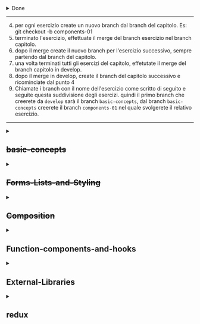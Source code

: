 <details><summary>Done</summary>

1. ~~creare un nuovo progetto react che chiamerete `jsx-exercises`~~
2. ~~eseguire gli esercizi della parte introduction creando un branch per ogni esercizio. Chiamate i branch con il nome dell'esercizio come scritto di seguito~~

## ~~introduction~~

- ~~jsx-01~~
- ~~jsx-02~~
- ~~jsx-05~~

1. ~~creare un nuovo progetto react che chiamerete `react-exercises`~~
2. ~~creare dal branch master un branch develop. Es: git checkout -b develop~~
3. ~~creare dal branch develop il branch del capitolo. Es: git checkout -b basic-concepts.~~ </details>

<hr>

4. per ogni esercizio create un nuovo branch dal branch del capitolo. Es: git checkout -b components-01
5. terminato l'esercizio, effettuate il merge del branch esercizio nel branch capitolo.
6. dopo il merge create il nuovo branch per l'esercizio successivo, sempre partendo dal branch del capitolo.
7. una volta terminati tutti gli esercizi del capitolo, effetutate il merge del branch capitolo in develop.
8. dopo il merge in develop, create il branch del capitolo successivo e ricominciate dal punto 4
9. Chiamate i branch con il nome dell'esercizio come scritto di seguito e seguite questa suddivisione degli esercizi.
   quindi il primo branch che creerete da `develop` sarà il branch `basic-concepts`, dal branch `basic-concepts` creerete il branch `components-01` nel quale svolgerete il relativo esercizio.

<hr>

<details>
<summary>

## ~~basic-concepts~~

</summary>

- ~~components-01~~
- ~~components-02~~
- ~~components-03~~
- ~~components-04~~
- ~~components-06~~
- ~~components-07~~
- ~~props-01~~
- ~~props-02~~
- ~~props-03~~
- ~~props-04~~
- ~~props-05~~
- ~~conditional-rendering-01~~
- ~~conditional-rendering-02~~
- ~~conditional-rendering-03~~
- ~~conditional-rendering-04~~
- ~~conditional-rendering-05~~
- ~~state-01~~
- ~~state-03~~
- ~~state-04~~
- ~~component-lifecycle-01~~

</details>
<details>
<summary>

## ~~Forms-Lists-and-Styling~~

</summary>

- ~~events-01~~
- ~~events-03~~
- ~~forms-01~~
- ~~forms-02~~
- ~~forms-03~~
- ~~forms-04~~
- ~~forms-05~~
- ~~forms-06~~
- ~~lists-03~~
- ~~lists-04~~
- ~~lists-05~~
- ~~lists-06~~
- ~~styling-components-01~~
- ~~styling-components-03~~

</details>

<details>
<summary>

## ~~Composition~~

</summary>

- ~~component-composition-01~~
- ~~component-composition-02~~
- ~~render-props-01~~
- ~~context-01~~
- ~~context-02~~

</details>

<details>
<summary>

## Function-components-and-hooks

</summary>

- ~~function Components - 01~~
- ~~function Components - 02~~
- ~~function Components - 03~~
- ~~useState-01~~
- ~~useState-02~~
- ~~useEffect-01~~
- ~~useEffect-02~~
- ~~useEffect-03~~
- ~~useEffect-04~~
- ~~custom-hooks-01~~
- custom-hooks-02
- custom-hooks-03
- custom-hooks-04
- ~~useCallback~~
- useMemo
- useRef-02
- useContext

</details>

<details>
<summary>

## External-Libraries

</summary>

- react-router-01
- react-router-02
- react-router-03
- react-router-04
- react-router-05
- react-router-06
- react-router-07
- swr-01
- swr-02
- swr-03

</details>

<details>
<summary>

## redux

</summary>

- redux-01
- redux-02
- redux-03
- redux-04
- redux-05

</details>
